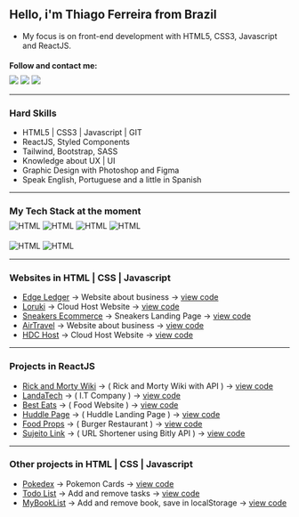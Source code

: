 ## Hello, i'm Thiago Ferreira from Brazil

- My focus is on front-end development with HTML5, CSS3, Javascript and ReactJS. 

#### Follow and contact me:
<div style="display: inline_block; margin:-10px 0 15px 0;">
  <a href="https://www.linkedin.com/in/frontiago" target="_blank"><img src="https://img.shields.io/badge/LinkedIn-0077B5?style=for-the-badge&logo=linkedin&logoColor=white" target="_blank"></a>
  <a href="https://instagram.com/thiagowfer" target="_blank"><img src="https://img.shields.io/badge/-Instagram-%23E4405F?style=for-the-badge&logo=instagram&logoColor=white" target="_blank"></a> 
  <a href="https://behance.net/thiagowfer" target="_blank"><img src="https://img.shields.io/badge/-Behance-blue?style=for-the-badge&logo=behance&logoColor=white" target="_blank"></a>  
  
  
</div>

---

### Hard Skills
- HTML5 | CSS3 | Javascript | GIT 
- ReactJS, Styled Components  
- Tailwind, Bootstrap, SASS
- Knowledge about UX | UI
- Graphic Design with Photoshop and Figma
- Speak English, Portuguese and a little in Spanish

---

### My Tech Stack at the moment 

<div style="display: inline_block; margin:-10px 0 15px 0;">
 <img align="center" alt="HTML" src="https://img.shields.io/badge/HTML5-E34F26?style=for-the-badge&logo=html5&logoColor=white">
 <img align="center" alt="HTML" src="https://img.shields.io/badge/CSS3-1572B6?style=for-the-badge&logo=css3&logoColor=white">
 <img align="center" alt="HTML" src="https://img.shields.io/badge/JavaScript-323330?style=for-the-badge&logo=javascript&logoColor=F7DF1E">
 <img align="center" alt="HTML" src="https://img.shields.io/badge/React-20232A?style=for-the-badge&logo=react&logoColor=61DAFB">
<br> <br> 
 <img align="center" alt="HTML" src="https://img.shields.io/badge/Tailwind_CSS-38B2AC?style=for-the-badge&logo=tailwind-css&logoColor=white">
 <img align="center" alt="HTML" src="https://img.shields.io/badge/styled--components-DB7093?style=for-the-badge&logo=styled-components&logoColor=white">

</div> 

---

### Websites in HTML | CSS | Javascript
- [Edge Ledger](https://frontiago.github.io/edge-ledger/) -> Website about business -> [view code](https://github.com/frontiago/edge-ledger)
- [Loruki](https://ioruki.netlify.app) -> Cloud Host Website -> [view code](https://github.com/frontiago/loruki-website )
- [Sneakers Ecommerce](https://frontiago.github.io/sneakers-ecommerce/) -> Sneakers Landing Page -> [view code](https://github.com/frontiago/sneakers-ecommerce) 
- [AirTravel](https://frontiago.github.io/airtravel/) -> Website about business -> [view code](https://github.com/frontiago/airtravel)
- [HDC Host](https://frontiago.github.io/hdc-host/) -> Cloud Host Website -> [view code](https://github.com/frontiago/hdc-host ) 
---

### Projects in ReactJS
- [Rick and Morty Wiki](https://frontiago-react-rick-morty.vercel.app/) -> ( Rick and Morty Wiki with API ) -> [view code](https://github.com/frontiago/react-rick-morty)
- [LandaTech](https://landatech.vercel.app/) -> ( I.T Company ) -> [view code](https://github.com/frontiago/landatech)
- [Best Eats](https://frontiago-best-eats.vercel.app/) -> ( Food Website ) -> [view code](https://github.com/frontiago/best-eats)
- [Huddle Page](https://huddlelp.vercel.app/) -> ( Huddle Landing Page ) -> [view code](https://github.com/frontiago/huddle-lp)
- [Food Props](https://frontiago-food-props.vercel.app/) -> ( Burger Restaurant ) -> [view code](https://github.com/frontiago/huddle-lp)
- [Sujeito Link](https://sujeito-link.netlify.app) -> ( URL Shortener using Bitly API ) -> [view code](https://github.com/frontiago/sujeitolink)


---

### Other projects in HTML | CSS | Javascript
- [Pokedex](https://frontiago.github.io/pokedex) ->  Pokemon Cards  -> [view code](https://github.com/frontiago/pokedex)
- [Todo List](https://frontiago.github.io/todo-list-js/) ->  Add and remove tasks -> [view code](https://github.com/frontiago/todo-list-js)
- [MyBookList](https://frontiago.github.io/mybooklist-app/) -> Add and remove book, save in localStorage -> [view code](https://github.com/frontiago/mybooklist-app) 
